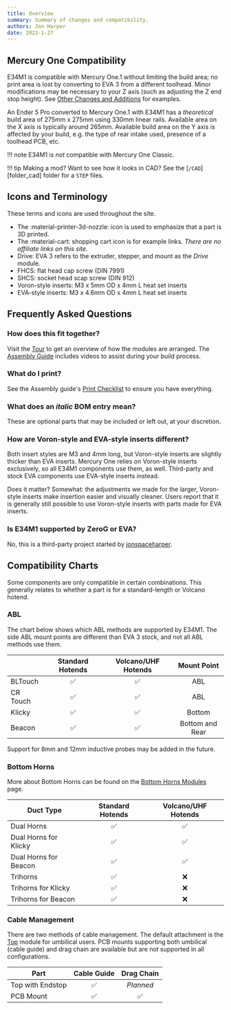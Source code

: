 ```yaml
---
title: Overview
summary: Summary of changes and compatibility.
authors: Jon Harper
date: 2023-1-27
---
```


## Mercury One Compatibility

E34M1 is compatible with Mercury One.1 without limiting the build area; no print area is lost by converting to EVA 3 from a different toolhead. Minor modifications may be necessary to your Z axis (such as adjusting the Z end stop height). See [Other Changes and Additions](#other-changes-and-additions) for examples.

An Ender 5 Pro converted to Mercury One.1 with E34M1 has a *theoretical* build area of 275mm x 275mm using 330mm linear rails. Available area on the X axis is typically around 265mm. Available build area on the Y axis is affected by your build, e.g. the type of rear intake used, presence of a toolhead PCB, etc.

!!! note
    E34M1 is *not* compatible with Mercury One Classic.

!!! tip
    Making a mod? Want to see how it looks in CAD? See the [`/CAD`][folder_cad] folder for a `STEP` files.

## Icons and Terminology

These terms and icons are used throughout the site.

- The :material-printer-3d-nozzle: icon is used to emphasize that a part is 3D printed.
- The :material-cart: shopping cart icon is for example links. *There are no affiliate links on this site.*
- Drive: EVA 3 refers to the extruder, stepper, and mount as the *Drive* module.
- FHCS: flat head cap screw (DIN 7991)
- SHCS: socket head scap screw (DIN 912)
- Voron-style inserts: M3 x 5mm OD x 4mm L heat set inserts
- EVA-style inserts: M3 x 4.6mm OD x 4mm L heat set inserts

## Frequently Asked Questions

### How does this fit together?

Visit the [Tour](../tour.md) to get an overview of how the modules are arranged. The [Assembly Guide](../assembly/index.md) includes videos to assist during your build process.

### What do I print?

See the Assembly guide's [Print Checklist](../assembly/#print-checklist) to ensure you have everything.

### What does an *italic* BOM entry mean?

These are optional parts that may be included or left out, at your discretion.

### How are Voron-style and EVA-style inserts different?

Both insert styles are M3 and 4mm long, but Voron-style inserts are slightly thicker than EVA inserts. Mercury One relies on Voron-style inserts exclusively, so all E34M1 components use them, as well. Third-party and stock EVA components use EVA-style inserts instead.

Does it matter? Somewhat: the adjustments we made for the larger, Voron-style inserts make insertion easier and visually cleaner. Users report that it is generally still possible to use Voron-style inserts with parts made for EVA inserts.

### Is E34M1 supported by ZeroG or EVA?

No, this is a third-party project started by [jonspaceharper](https://jon-harper.github.io).

## Compatibility Charts

Some components are only compatible in certain combinations. This generally relates to whether a part is for a standard-length or Volcano hotend.

### ABL

The chart below shows which ABL methods are supported by E34M1. The side ABL mount points are different than EVA 3 stock, and not all ABL methods use them.

|          | Standard Hotends   | Volcano/UHF Hotends | Mount Point |
|----------|:------------------:|:------------------:|:-----------:|
| BLTouch  | :white_check_mark: | :white_check_mark: | ABL         |
| CR Touch | :white_check_mark: | :white_check_mark: | ABL         |
| Klicky   | :white_check_mark: | :white_check_mark: | Bottom      |
| Beacon   | :white_check_mark: | :white_check_mark: | Bottom and Rear     |

Support for 8mm and 12mm inductive probes may be added in the future.

### Bottom Horns

More about Bottom Horns can be found on the [Bottom Horns Modules](../modules/bottom.md) page.

| Duct Type             | Standard Hotends | Volcano/UHF Hotends  |
|-----------------------|:----------------:|:--------------------:|
| Dual Horns            | :white_check_mark: | :white_check_mark: |
| Dual Horns for Klicky | :white_check_mark: | :white_check_mark: |
| Dual Horns for Beacon | :white_check_mark: | :white_check_mark: |
| Trihorns              | :white_check_mark: | :x:                |
| Trihorns for Klicky   | :white_check_mark: | :x:                |
| Trihorns for Beacon   | :white_check_mark: | :x:                |

### Cable Management

There are two methods of cable management. The default attachment is the [Top](../modules/top.md) module for umbilical users. PCB mounts supporting both umbilical (cable guide) and drag chain are available but are not supported in all configurations.

| Part             | Cable Guide | Drag Chain |
|------------------|:-----------:|:-----------:|
| Top with Endstop | :white_check_mark: | *Planned* |
| PCB Mount        | :white_check_mark: | :white_check_mark: |
